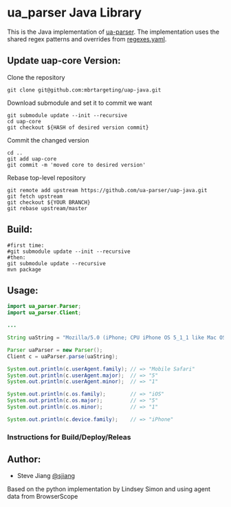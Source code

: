 ua_parser Java Library
======================

This is the Java implementation of [ua-parser](https://github.com/ua-parser).
The implementation uses the shared regex patterns and overrides from [regexes.yaml](https://github.com/ua-parser/uap-core/blob/master/regexes.yaml).

Update uap-core Version:
------
Clone the repository
```
git clone git@github.com:mbrtargeting/uap-java.git
```

Download submodule and set it to commit we want
```
git submodule update --init --recursive
cd uap-core
git checkout ${HASH of desired version commit}
```

Commit the changed version
```
cd ..
git add uap-core
git commit -m 'moved core to desired version'
```

Rebase top-level repository
```
git remote add upstream https://github.com/ua-parser/uap-java.git
git fetch upstream
git checkout ${YOUR BRANCH}
git rebase upstream/master
```


Build:
------

```
#first time:
#git submodule update --init --recursive
#then:
git submodule update --recursive
mvn package
```

Usage:
--------
```java
import ua_parser.Parser;
import ua_parser.Client;

...

String uaString = "Mozilla/5.0 (iPhone; CPU iPhone OS 5_1_1 like Mac OS X) AppleWebKit/534.46 (KHTML, like Gecko) Version/5.1 Mobile/9B206 Safari/7534.48.3";

Parser uaParser = new Parser();
Client c = uaParser.parse(uaString);

System.out.println(c.userAgent.family); // => "Mobile Safari"
System.out.println(c.userAgent.major);  // => "5"
System.out.println(c.userAgent.minor);  // => "1"

System.out.println(c.os.family);        // => "iOS"
System.out.println(c.os.major);         // => "5"
System.out.println(c.os.minor);         // => "1"

System.out.println(c.device.family);    // => "iPhone"
```

### Instructions for Build/Deploy/Releas


Author:
-------

* Steve Jiang [@sjiang](https://twitter.com/sjiang)

Based on the python implementation by Lindsey Simon and using agent data from BrowserScope
